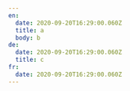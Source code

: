 ```yaml
---
en:
  date: 2020-09-20T16:29:00.060Z
  title: a
  body: b
de:
  date: 2020-09-20T16:29:00.060Z
  title: c
fr:
  date: 2020-09-20T16:29:00.060Z
---
```

